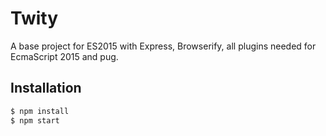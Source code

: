 # Twity

 A base project for ES2015 with Express, Browserify, all plugins needed for EcmaScript 2015 and pug.

## Installation

```sh
$ npm install
$ npm start
```
